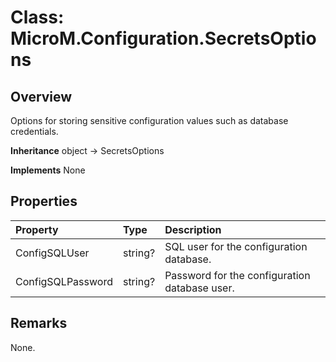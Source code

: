 # Class: MicroM.Configuration.SecretsOptions
## Overview
Options for storing sensitive configuration values such as database credentials.

**Inheritance**
object -> SecretsOptions

**Implements**
None

## Properties
| Property | Type | Description |
|:------------|:-------------|:-------------|
| ConfigSQLUser | string? | SQL user for the configuration database. |
| ConfigSQLPassword | string? | Password for the configuration database user. |

## Remarks
None.


